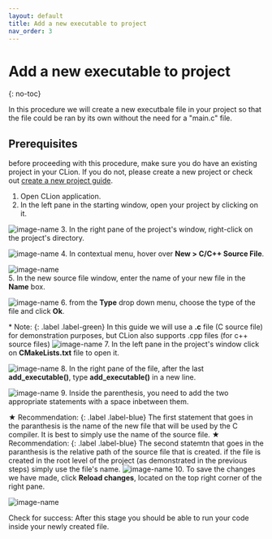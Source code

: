 ```yaml
---
layout: default
title: Add a new executable to project
nav_order: 3
---
```


# Add a new executable to project
{: no-toc}


In this procedure we will create a new executbale file in your project so that the file could be ran by its own without the need for a "main.c" file.

## Prerequisites

before proceeding with this procedure, make sure you do have an existing project in your CLion. If you do not, please create a new project or check out [create a new project guide](https://amirashvins.github.io/how-to-use-CLion/docs/PROC1-Create-a-new-project/).

1. Open CLion application.
2. In the left pane in the starting window, open your project by clicking on it.

  ![image-name](https://github.com/AmirAshvins/how-to-use-CLion/blob/gh-pages/assets/images/proc2-image0.png?raw=true "alt text here") 
3. In the right pane of the project's window, right-click on the project's directory.

  ![image-name](https://github.com/AmirAshvins/how-to-use-CLion/blob/gh-pages/assets/images/proc2-image1.png?raw=true "alt text here") 
4. In contextual menu, hover over **New > C/C++ Source File**.

  ![image-name](https://github.com/AmirAshvins/how-to-use-CLion/blob/gh-pages/assets/images/proc2-image2.png?raw=true "alt text here")  
5. In the new source file window, enter the name of your new file in the **Name** box.

  ![image-name](https://github.com/AmirAshvins/how-to-use-CLion/blob/gh-pages/assets/images/proc2-image3.png?raw=true "alt text here")
6. from the **Type** drop down menu, choose the type of the file and click **Ok**.

  \* Note: 
  {: .label .label-green}
  In this guide we will use a **.c** file (C source file) for demonstration purposes, but CLion also supports .cpp files (for c++ source files) 
  ![image-name](https://github.com/AmirAshvins/how-to-use-CLion/blob/gh-pages/assets/images/proc2-image4.png?raw=true "alt text here") 
7. In the left pane in the project's window click on **CMakeLists.txt** file to open it.

  ![image-name](https://github.com/AmirAshvins/how-to-use-CLion/blob/gh-pages/assets/images/proc2-image5.png?raw=true "alt text here")
8. In the right pane of the file, after the last **add_executable()**, type **add_executable()** in a new line.

  ![image-name](https://github.com/AmirAshvins/how-to-use-CLion/blob/gh-pages/assets/images/proc2-image6.png?raw=true "alt text here") 
9. Inside the parenthesis, you need to add the two appropriate statements with a space inbetween them.

  ★ Recommendation:
  {: .label .label-blue}
  The first statement that goes in the paranthesis is the name of the new file that will be used by the C compiler. It is best to simply use the name of the source file.
  ★ Recommendation:
  {: .label .label-blue}
  The second statemtn that goes in the paranthesis is the relative path of the source file that is created. if the file is created in the root level of the project (as demonstrated in the previous steps) simply use the file's name.
  ![image-name](https://github.com/AmirAshvins/how-to-use-CLion/blob/gh-pages/assets/images/proc2-image7.png?raw=true "alt text here") 
10. To save the changes we have made, click **Reload changes**, located on the top right corner of the right pane.

  ![image-name](https://github.com/AmirAshvins/how-to-use-CLion/blob/gh-pages/assets/images/proc2-image8.png?raw=true "alt text here")

Check for success: After this stage you should be able to run your code inside your newly created file.

